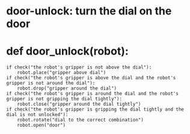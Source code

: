 # door-unlock: turn the dial on the door
# def door_unlock(robot):
    if check("the robot's gripper is not above the dial"):
        robot.place("gripper above dial")
    if check("the robot's gripper is above the dial and the robot's gripper is not around the dial"):
        robot.drop("gripper around the dial")
    if check("the robot's gripper is around the dial and the robot's gripper is not gripping the dial tightly"):
        robot.close("gripper around the dial tightly")
    if check("the robot's gripper is gripping the dial tightly and the dial is not unlocked"):
        robot.rotate("dial to the correct combination")
        robot.open("door")